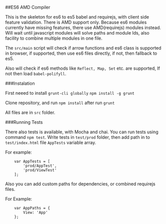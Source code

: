 ##ES6 AMD Compiler

This is the skeleton for es6 to es5 babel and requirejs, with client side feature validation. There is AMD support only. 
Because es6 modules currently have missing features, there use AMD(requirejs) modules instead. Will wait until javascript modules will solve paths and module Ids, also facility to combine multiple modules in one file.

The `src/main` script will check if arrow functions and es6 class is supported in browser, if supported, then use es6 files directly, if not, then fallback to es5.

Also will check if es6 methods like `Reflect, Map, Set` etc. are supported,  If not then load `babel-polifyll`.

###Instalation

First neeed to install `grunt-cli globally` ```npm install -g grunt```

Clone repository, and run ```npm install``` after run ```grunt```

All files are in `src` folder.

###Running Tests

There also tests is available, with Mocha and chai. You can run tests using command `npm test`.
Write tests in `test/prod` folder, then add path in to `test/index.html` file `AppTests` variable array.

For example:

        var AppTests = [
            'prod/AppTest',
            'prod/ViewTest'
        ];
       
Also you can add custom paths for dependencies, or combined requirejs files. 

For Example:

        var AppPaths = {
            View: 'App'
        };
        
        